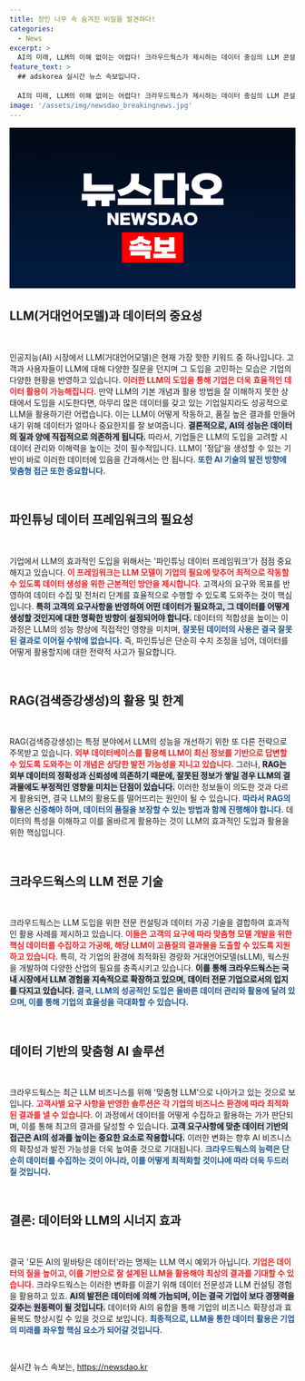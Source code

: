 ```yaml
---
title: 장인 나무 속 숨겨진 비밀을 발견하다!
categories:
  - News
excerpt: >
  AI의 미래, LLM의 이해 없이는 어렵다! 크라우드웍스가 제시하는 데이터 중심의 LLM 콘설팅과 맞춤형 모델 개발의 비밀을 소개합니다. 데이터가 모든 AI의 시작점임을 잊지 말고, 변화하는 비즈니스 환경에서 크라우드웍스의 혁신을 확인해 보세요.
feature_text: >
  ## adskorea 실시간 뉴스 속보입니다.

  AI의 미래, LLM의 이해 없이는 어렵다! 크라우드웍스가 제시하는 데이터 중심의 LLM 콘설팅과 맞춤형 모델 개발의 비밀을 소개합니다. 데이터가 모든 AI의 시작점임을 잊지 말고, 변화하는 비즈니스 환경에서 크라우드웍스의 혁신을 확인해 보세요.
image: '/assets/img/newsdao_breakingnews.jpg'
---
```


<p><img src="/assets/img/newsdao_breakingnews.jpg" alt="adskorea 속보" /></p>

<h2 data-ke-size="size26">LLM(거대언어모델)과 데이터의 중요성</h2>

<p data-ke-size="size16">&nbsp;</p>

<p>인공지능(AI) 시장에서 LLM(거대언어모델)은 현재 가장 핫한 키워드 중 하나입니다. 고객과 사용자들이 LLM에 대해 다양한 질문을 던지며 그 도입을 고민하는 모습은 기업의 다양한 현황을 반영하고 있습니다. <b><span style="color: #ee2323;">이러한 LLM의 도입을 통해 기업은 더욱 효율적인 데이터 활용이 가능해집니다.</span></b> 만약 LLM의 기본 개념과 활용 방법을 잘 이해하지 못한 상태에서 도입을 시도한다면, 아무리 많은 데이터를 갖고 있는 기업일지라도 성공적으로 LLM을 활용하기란 어렵습니다. 이는 LLM이 어떻게 작동하고, 품질 높은 결과를 만들어내기 위해 데이터가 얼마나 중요한지를 잘 보여줍니다. <b><span style="background-color: #21538527;">결론적으로, AI의 성능은 데이터의 질과 양에 직접적으로 의존하게 됩니다.</span></b> 따라서, 기업들은 LLM의 도입을 고려할 시 데이터 관리와 이해력을 높이는 것이 필수적입니다. LLM이 '정답'을 생성할 수 있는 기반이 바로 이러한 데이터에 있음을 간과해서는 안 됩니다. <b><span style="color: #1a5490;">또한 AI 기술의 발전 방향에 맞춤형 접근 또한 중요합니다.</span></b></p>

<p data-ke-size="size16">&nbsp;</p>

<h2 data-ke-size="size26">파인튜닝 데이터 프레임워크의 필요성</h2>

<p data-ke-size="size16">&nbsp;</p>

<p>기업에서 LLM의 효과적인 도입을 위해서는 '파인튜닝 데이터 프레임워크'가 점점 중요해지고 있습니다. <b><span style="color: #ee2323;">이 프레임워크는 LLM 모델이 기업의 필요에 맞추어 최적으로 작동할 수 있도록 데이터 생성을 위한 근본적인 방안을 제시합니다.</span></b> 고객사의 요구와 목표를 반영하여 데이터 수집 및 전처리 단계를 효율적으로 수행할 수 있도록 도와주는 것이 핵심입니다. <b><span style="background-color: #21538527;">특히 고객의 요구사항을 반영하여 어떤 데이터가 필요하고, 그 데이터를 어떻게 생성할 것인지에 대한 명확한 방향이 설정되어야 합니다.</span></b> 데이터의 적합성을 높이는 이 과정은 LLM의 성능 향상에 직접적인 영향을 미치며, <b><span style="color: #1a5490;">잘못된 데이터의 사용은 결국 잘못된 결과로 이어질 수밖에 없습니다.</span></b> 즉, 파인튜닝은 단순히 수치 조정을 넘어, 데이터를 어떻게 활용할지에 대한 전략적 사고가 필요합니다.</p>

<p data-ke-size="size16">&nbsp;</p>

<h2 data-ke-size="size26">RAG(검색증강생성)의 활용 및 한계</h2>

<p data-ke-size="size16">&nbsp;</p>

<p>RAG(검색증강생성)는 특정 분야에서 LLM의 성능을 개선하기 위한 또 다른 전략으로 주목받고 있습니다. <b><span style="color: #ee2323;">외부 데이터베이스를 활용해 LLM이 최신 정보를 기반으로 답변할 수 있도록 도와주는 이 개념은 상당한 발전 가능성을 지니고 있습니다.</span></b> 그러나, <b><span style="background-color: #21538527;">RAG는 외부 데이터의 정확성과 신뢰성에 의존하기 때문에, 잘못된 정보가 쌓일 경우 LLM의 결과물에도 부정적인 영향을 미치는 단점이 있습니다.</span></b> 이러한 정보들이 의도한 것과 다르게 활용되면, 결국 LLM의 활용도를 떨어뜨리는 원인이 될 수 있습니다. <b><span style="color: #1a5490;">따라서 RAG의 활용은 신중해야 하며, 데이터의 품질을 보장할 수 있는 방법과 함께 진행해야 합니다.</span></b> 데이터의 특성을 이해하고 이를 올바르게 활용하는 것이 LLM의 효과적인 도입과 활용을 위한 핵심입니다.</p>

<p data-ke-size="size16">&nbsp;</p>

<h2 data-ke-size="size26">크라우드웍스의 LLM 전문 기술</h2>

<p data-ke-size="size16">&nbsp;</p>

<p>크라우드웍스는 LLM 도입을 위한 전문 컨설팅과 데이터 가공 기술을 결합하여 효과적인 활용 사례를 제시하고 있습니다. <b><span style="color: #ee2323;">이들은 고객의 요구에 따라 맞춤형 모델 개발을 위한 핵심 데이터를 수집하고 가공해, 해당 LLM이 고품질의 결과물을 도출할 수 있도록 지원하고 있습니다.</span></b> 특히, 각 기업의 환경에 최적화된 경량화 거대언어모델(sLLM), 웍스원을 개발하여 다양한 산업의 필요를 충족시키고 있습니다. <b><span style="background-color: #21538527;">이를 통해 크라우드웍스는 국내 시장에서 LLM 경험을 지속적으로 확장하고 있으며, 데이터 전문 기업으로서의 입지를 다지고 있습니다.</span></b> <b><span style="color: #1a5490;">결국, LLM의 성공적인 도입은 올바른 데이터 관리와 활용에 달려 있으며, 이를 통해 기업의 효율성을 극대화할 수 있습니다.</span></b></p>

<p data-ke-size="size16">&nbsp;</p>

<h2 data-ke-size="size26">데이터 기반의 맞춤형 AI 솔루션</h2>

<p data-ke-size="size16">&nbsp;</p>

<p>크라우드웍스는 최근 LLM 비즈니스를 위해 '맞춤형 LLM'으로 나아가고 있는 것으로 보입니다. <b><span style="color: #ee2323;">고객사별 요구 사항을 반영한 솔루션은 각 기업의 비즈니스 환경에 따라 최적화된 결과를 낼 수 있습니다.</span></b> 이 과정에서 데이터를 어떻게 수집하고 활용하는 가가 판단되며, 이를 통해 최고의 결과를 달성할 수 있습니다. <b><span style="background-color: #21538527;">고객 요구사항에 맞춘 데이터 기반의 접근은 AI의 성과를 높이는 중요한 요소로 작용합니다.</span></b> 이러한 변화는 향후 AI 비즈니스의 확장성과 발전 가능성을 더욱 높여줄 것으로 기대됩니다. <b><span style="color: #1a5490;">크라우드웍스의 능력은 단순히 데이터를 수집하는 것이 아니라, 이를 어떻게 최적화할 것이냐에 따라 더욱 두드러질 것입니다.</span></b></p>

<p data-ke-size="size16">&nbsp;</p>

<h2 data-ke-size="size26">결론: 데이터와 LLM의 시너지 효과</h2>

<p data-ke-size="size16">&nbsp;</p>

<p>결국 '모든 AI의 밑바탕은 데이터'라는 명제는 LLM 역시 예외가 아닙니다. <b><span style="color: #ee2323;">기업은 데이터의 질을 높이고, 이를 기반으로 잘 설계된 LLM을 활용해야 최상의 결과를 기대할 수 있습니다.</span></b> 크라우드웍스는 이러한 변화를 이끌기 위해 데이터 전문성과 LLM 컨설팅 경험을 활용하고 있죠. <b><span style="background-color: #21538527;">AI의 발전은 데이터에 의해 가늠되며, 이는 결국 기업이 보다 경쟁력을 갖추는 원동력이 될 것입니다.</span></b> 데이터와 AI의 융합을 통해 기업의 비즈니스 확장성과 효율복도 향상시킬 수 있을 것으로 보입니다. <b><span style="color: #1a5490;">최종적으로, LLM을 통한 데이터 활용은 기업의 미래를 좌우할 핵심 요소가 되어갈 것입니다.</span></b></p>

<p data-ke-size="size16">&nbsp;</p>
실시간 뉴스 속보는, <a href="https://newsdao.kr" rel="dofollow">https://newsdao.kr</a>


